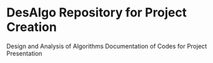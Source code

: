 # DesAlgo Repository for Project Creation
Design and Analysis of Algorithms Documentation of Codes for Project Presentation
